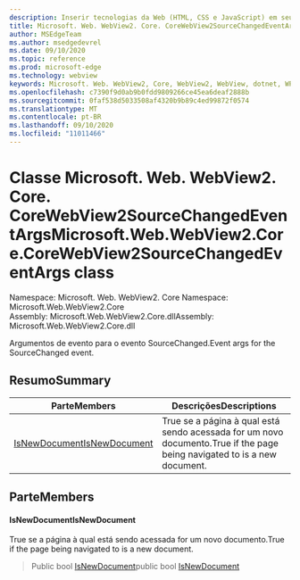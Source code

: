 ```yaml
---
description: Inserir tecnologias da Web (HTML, CSS e JavaScript) em seus aplicativos nativos com o controle WebView2 do Microsoft Edge
title: Microsoft. Web. WebView2. Core. CoreWebView2SourceChangedEventArgs
author: MSEdgeTeam
ms.author: msedgedevrel
ms.date: 09/10/2020
ms.topic: reference
ms.prod: microsoft-edge
ms.technology: webview
keywords: Microsoft. Web. WebView2, Core, WebView2, WebView, dotnet, WPF, WinForms, app, Edge, CoreWebView2, CoreWebView2Controller, controle do navegador, Edge HTML, Microsoft. Web. WebView2. Core. CoreWebView2SourceChangedEventArgs
ms.openlocfilehash: c7390f9d0ab9b0fdd9809266ce45ea6deaf2888b
ms.sourcegitcommit: 0faf538d5033508af4320b9b89c4ed99872f0574
ms.translationtype: MT
ms.contentlocale: pt-BR
ms.lasthandoff: 09/10/2020
ms.locfileid: "11011466"
---
```

# <span data-ttu-id="68597-104">Classe Microsoft. Web. WebView2. Core. CoreWebView2SourceChangedEventArgs</span><span class="sxs-lookup"><span data-stu-id="68597-104">Microsoft.Web.WebView2.Core.CoreWebView2SourceChangedEventArgs class</span></span> 

<span data-ttu-id="68597-105">Namespace: Microsoft. Web. WebView2. Core </span><span class="sxs-lookup"><span data-stu-id="68597-105">Namespace: Microsoft.Web.WebView2.Core</span></span>\
<span data-ttu-id="68597-106">Assembly: Microsoft.Web.WebView2.Core.dll</span><span class="sxs-lookup"><span data-stu-id="68597-106">Assembly: Microsoft.Web.WebView2.Core.dll</span></span>

<span data-ttu-id="68597-107">Argumentos de evento para o evento SourceChanged.</span><span class="sxs-lookup"><span data-stu-id="68597-107">Event args for the SourceChanged event.</span></span>

## <span data-ttu-id="68597-108">Resumo</span><span class="sxs-lookup"><span data-stu-id="68597-108">Summary</span></span>

 <span data-ttu-id="68597-109">Parte</span><span class="sxs-lookup"><span data-stu-id="68597-109">Members</span></span>                        | <span data-ttu-id="68597-110">Descrições</span><span class="sxs-lookup"><span data-stu-id="68597-110">Descriptions</span></span>
--------------------------------|---------------------------------------------
[<span data-ttu-id="68597-111">IsNewDocument</span><span class="sxs-lookup"><span data-stu-id="68597-111">IsNewDocument</span></span>](#isnewdocument) | <span data-ttu-id="68597-112">True se a página à qual está sendo acessada for um novo documento.</span><span class="sxs-lookup"><span data-stu-id="68597-112">True if the page being navigated to is a new document.</span></span>

## <span data-ttu-id="68597-113">Parte</span><span class="sxs-lookup"><span data-stu-id="68597-113">Members</span></span>

#### <span data-ttu-id="68597-114">IsNewDocument</span><span class="sxs-lookup"><span data-stu-id="68597-114">IsNewDocument</span></span> 

<span data-ttu-id="68597-115">True se a página à qual está sendo acessada for um novo documento.</span><span class="sxs-lookup"><span data-stu-id="68597-115">True if the page being navigated to is a new document.</span></span>

> <span data-ttu-id="68597-116">Public bool [IsNewDocument](#isnewdocument)</span><span class="sxs-lookup"><span data-stu-id="68597-116">public bool [IsNewDocument](#isnewdocument)</span></span>


